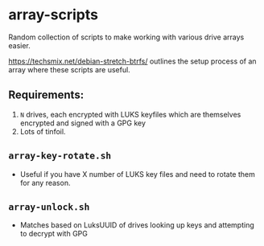 # array-scripts
Random collection of scripts to make working with various drive arrays easier. 

https://techsmix.net/debian-stretch-btrfs/ outlines the setup process of an array where these scripts are useful. 

## Requirements:
1. `N` drives, each encrypted with LUKS keyfiles which are themselves encrypted and signed with a GPG key
2. Lots of tinfoil. 
 
## `array-key-rotate.sh`
- Useful if you have X number of LUKS key files and need to rotate them for any reason. 

## `array-unlock.sh`
- Matches based on LuksUUID of drives looking up keys and attempting to decrypt with GPG 
